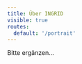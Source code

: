 ```yaml
---
title: Über INGRID 
visible: true
routes:
  default: '/portrait'
---
```


<div class="search-filtered row content-small">
    <div class="columns">
        Bitte ergänzen...
    </div>
</div>